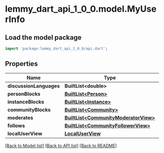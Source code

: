 # lemmy_dart_api_1_0_0.model.MyUserInfo

## Load the model package
```dart
import 'package:lemmy_dart_api_1_0_0/api.dart';
```

## Properties
Name | Type | Description | Notes
------------ | ------------- | ------------- | -------------
**discussionLanguages** | **BuiltList&lt;double&gt;** |  | 
**personBlocks** | [**BuiltList&lt;Person&gt;**](Person.md) |  | 
**instanceBlocks** | [**BuiltList&lt;Instance&gt;**](Instance.md) |  | 
**communityBlocks** | [**BuiltList&lt;Community&gt;**](Community.md) |  | 
**moderates** | [**BuiltList&lt;CommunityModeratorView&gt;**](CommunityModeratorView.md) |  | 
**follows** | [**BuiltList&lt;CommunityFollowerView&gt;**](CommunityFollowerView.md) |  | 
**localUserView** | [**LocalUserView**](LocalUserView.md) |  | 

[[Back to Model list]](../README.md#documentation-for-models) [[Back to API list]](../README.md#documentation-for-api-endpoints) [[Back to README]](../README.md)


